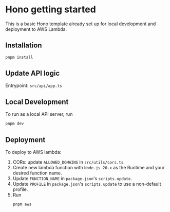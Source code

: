 # Hono getting started

This is a basic Hono template already set up for local development and deployment to AWS Lambda.

## Installation

```bash
pnpm install
```

## Update API logic

Entrypoint: `src/api/app.ts`

## Local Development

To run as a local API server, run

```bash
pnpm dev
```

## Deployment

To deploy to AWS lambda:

1. CORs: update `ALLOWED_DOMAINS` in `src/utils/cors.ts`.
2. Create new lambda function with `Node.js 20.x` as the Runtime and your desired function name.
3. Update `FUNCTION_NAME` in `package.json`'s `scripts.update`.
4. Update `PROFILE` in `package.json`'s `scripts.update` to use a non-default profile.
5. Run
   ```bash
   pnpm aws
   ```
